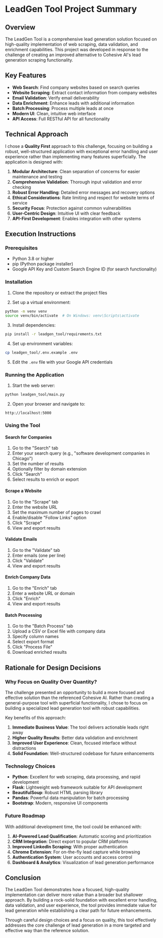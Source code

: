 # LeadGen Tool Project Summary

## Overview

The LeadGen Tool is a comprehensive lead generation solution focused on high-quality implementation of web scraping, data validation, and enrichment capabilities. This project was developed in response to the challenge of creating an improved alternative to Cohesive AI's lead generation scraping functionality.

## Key Features

- **Web Search**: Find company websites based on search queries
- **Website Scraping**: Extract contact information from company websites
- **Email Validation**: Verify email deliverability
- **Data Enrichment**: Enhance leads with additional information
- **Batch Processing**: Process multiple leads at once
- **Modern UI**: Clean, intuitive web interface
- **API Access**: Full RESTful API for all functionality

## Technical Approach

I chose a **Quality First** approach to this challenge, focusing on building a robust, well-structured application with exceptional error handling and user experience rather than implementing many features superficially. The application is designed with:

1. **Modular Architecture**: Clean separation of concerns for easier maintenance and testing
2. **Comprehensive Validation**: Thorough input validation and error checking
3. **Robust Error Handling**: Detailed error messages and recovery options
4. **Ethical Considerations**: Rate limiting and respect for website terms of service
5. **Security Focus**: Protection against common vulnerabilities
6. **User-Centric Design**: Intuitive UI with clear feedback
7. **API-First Development**: Enables integration with other systems

## Execution Instructions

### Prerequisites

- Python 3.8 or higher
- pip (Python package installer)
- Google API Key and Custom Search Engine ID (for search functionality)

### Installation

1. Clone the repository or extract the project files

2. Set up a virtual environment:
```bash
python -m venv venv
source venv/bin/activate  # On Windows: venv\Scripts\activate
```

3. Install dependencies:
```bash
pip install -r leadgen_tool/requirements.txt
```

4. Set up environment variables:
```bash
cp leadgen_tool/.env.example .env
```

5. Edit the `.env` file with your Google API credentials

### Running the Application

1. Start the web server:
```bash
python leadgen_tool/main.py
```

2. Open your browser and navigate to:
```
http://localhost:5000
```

### Using the Tool

#### Search for Companies

1. Go to the "Search" tab
2. Enter your search query (e.g., "software development companies in Chicago")
3. Set the number of results
4. Optionally filter by domain extension
5. Click "Search"
6. Select results to enrich or export

#### Scrape a Website

1. Go to the "Scrape" tab
2. Enter the website URL
3. Set the maximum number of pages to crawl
4. Enable/disable "Follow Links" option
5. Click "Scrape"
6. View and export results

#### Validate Emails

1. Go to the "Validate" tab
2. Enter emails (one per line)
3. Click "Validate"
4. View and export results

#### Enrich Company Data

1. Go to the "Enrich" tab
2. Enter a website URL or domain
3. Click "Enrich"
4. View and export results

#### Batch Processing

1. Go to the "Batch Process" tab
2. Upload a CSV or Excel file with company data
3. Specify column names
4. Select export format
5. Click "Process File"
6. Download enriched results

## Rationale for Design Decisions

### Why Focus on Quality Over Quantity?

The challenge presented an opportunity to build a more focused and effective solution than the referenced Cohesive AI. Rather than creating a general-purpose tool with superficial functionality, I chose to focus on building a specialized lead generation tool with robust capabilities.

Key benefits of this approach:

1. **Immediate Business Value**: The tool delivers actionable leads right away
2. **Higher Quality Results**: Better data validation and enrichment
3. **Improved User Experience**: Clean, focused interface without distractions
4. **Solid Foundation**: Well-structured codebase for future enhancements

### Technology Choices

- **Python**: Excellent for web scraping, data processing, and rapid development
- **Flask**: Lightweight web framework suitable for API development
- **BeautifulSoup**: Robust HTML parsing library
- **Pandas**: Powerful data manipulation for batch processing
- **Bootstrap**: Modern, responsive UI components

### Future Roadmap

With additional development time, the tool could be enhanced with:

1. **AI-Powered Lead Qualification**: Automatic scoring and prioritization
2. **CRM Integration**: Direct export to popular CRM platforms
3. **Improved LinkedIn Scraping**: With proper authentication
4. **Chrome Extension**: For on-the-fly lead capture while browsing
5. **Authentication System**: User accounts and access control
6. **Dashboard & Analytics**: Visualization of lead generation performance

## Conclusion

The LeadGen Tool demonstrates how a focused, high-quality implementation can deliver more value than a broader but shallower approach. By building a rock-solid foundation with excellent error handling, data validation, and user experience, the tool provides immediate value for lead generation while establishing a clear path for future enhancements.

Through careful design choices and a focus on quality, this tool effectively addresses the core challenge of lead generation in a more targeted and effective way than the reference solution. 